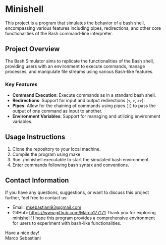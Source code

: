 # Minishell

This project is a program that simulates the behavior of a bash shell, encompassing various features including pipes, redirections, and other core functionalities of the Bash command-line interpreter.

## Project Overview

The Bash Simulator aims to replicate the functionalities of the Bash shell, providing users with an environment to execute commands, manage processes, and manipulate file streams using various Bash-like features.

### Key Features

- **Command Execution**: Execute commands as in a standard bash shell.
- **Redirections**: Support for input and output redirections (`<`, `>`, `>>`).
- **Pipes**: Allow for the chaining of commands using pipes (`|`) to pass the output of one command as input to another.
- **Environment Variables**: Support for managing and utilizing environment variables.

## Usage Instructions

1. Clone the repository to your local machine.
2. Compile the program using make
3. Run ./minishell executable to start the simulated bash environment.
4. Enter commands following bash syntax and conventions.

## Contact Information
If you have any questions, suggestions, or want to discuss this project further, feel free to contact us:

- Email: msebastiani93@gmail.com
- GitHub: https://www.github.com/Marco177171
Thank you for exploring minishell! I hope this program provides a comprehensive environment for users to experiment with bash-like functionalities.

Have a nice day!  
Marco Sebastiani
